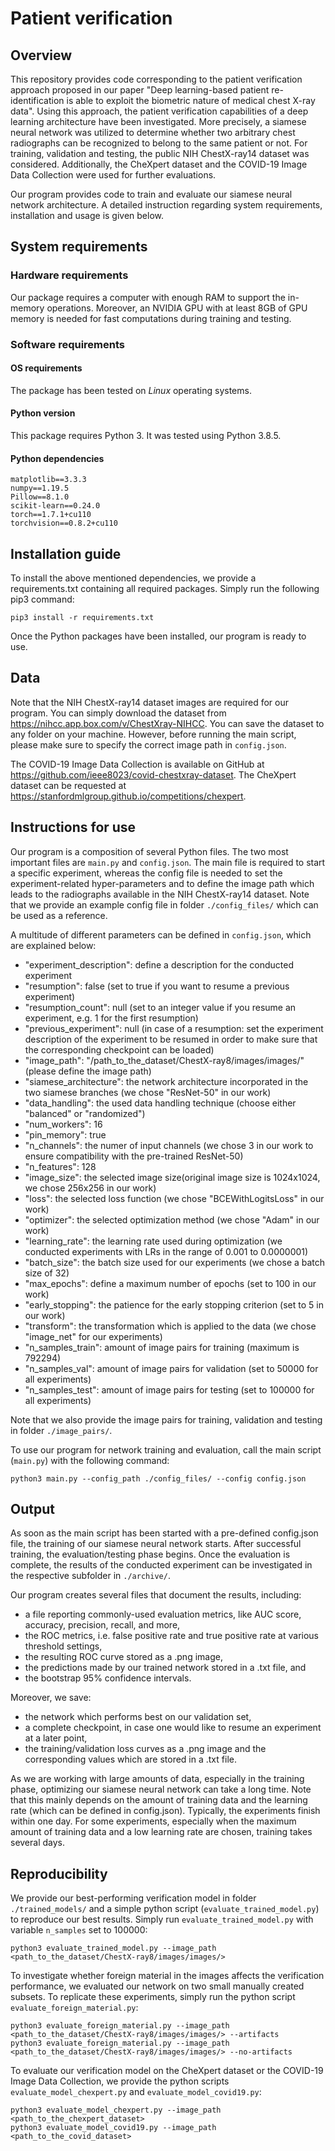 # Patient verification

## Overview
This repository provides code corresponding to the patient verification approach proposed in our paper "Deep learning-based patient re-identification is able to exploit the biometric nature of medical chest X-ray data". Using this approach, the patient verification capabilities of a deep learning architecture 
have been investigated. More precisely, a siamese neural network was utilized to determine whether two arbitrary chest 
radiographs can be recognized to belong to the same patient or not. For training, validation and testing, the public NIH 
ChestX-ray14 dataset was considered. Additionally, the CheXpert dataset and the COVID-19 Image Data Collection were used 
for further evaluations.

Our program provides code to train and evaluate our siamese neural network architecture. A detailed instruction 
regarding system requirements, installation and usage is given below.

## System requirements
### Hardware requirements
Our package requires a computer with enough RAM to support the in-memory operations. Moreover, an NVIDIA GPU with at 
least 8GB of GPU memory is needed for fast computations during training and testing.

### Software requirements
#### OS requirements
The package has been tested on *Linux* operating systems.

#### Python version
This package requires Python 3. It was tested using Python 3.8.5.

#### Python dependencies
```
matplotlib==3.3.3
numpy==1.19.5
Pillow==8.1.0
scikit-learn==0.24.0
torch==1.7.1+cu110
torchvision==0.8.2+cu110
```

## Installation guide
To install the above mentioned dependencies, we provide a requirements.txt containing  all required packages. Simply 
run the following pip3 command:
```
pip3 install -r requirements.txt
```
Once the Python packages have been installed, our program is ready to use.

## Data
Note that the NIH ChestX-ray14 dataset images are required for our program. You can simply download the dataset from https://nihcc.app.box.com/v/ChestXray-NIHCC. You can 
save the dataset to any folder on your machine. However, before running the main script, please make sure to specify 
the correct image path in `config.json`.

The COVID-19 Image Data Collection is available on GitHub at https://github.com/ieee8023/covid-chestxray-dataset. The 
CheXpert dataset can be requested at https://stanfordmlgroup.github.io/competitions/chexpert.



## Instructions for use
Our program is a composition of several Python files. The two most important files are `main.py` and `config.json`. The 
main file is required to start a specific experiment, whereas the config file is needed to set the experiment-related 
hyper-parameters and to define the image path which leads to the radiographs available in the NIH ChestX-ray14 dataset. 
Note that we provide an example config file in folder `./config_files/` which can be used as a reference. 

A multitude of different parameters can be defined in `config.json`, which are explained below:
* "experiment_description": define a description for the conducted experiment
* "resumption": false (set to true if you want to resume a previous experiment)
* "resumption_count": null (set to an integer value if you resume an experiment, e.g. 1 for the first resumption)  
* "previous_experiment": null (in case of a resumption: set the experiment description of the experiment to be resumed in order to make sure that the corresponding checkpoint can be loaded)  
* "image_path": "/path_to_the_dataset/ChestX-ray8/images/images/" (please define the image path)
* "siamese_architecture": the network architecture incorporated in the two siamese branches (we chose "ResNet-50" in our work)
* "data_handling": the used data handling technique (choose either "balanced" or "randomized") 
* "num_workers": 16
* "pin_memory": true
* "n_channels": the numer of input channels (we chose 3 in our work to ensure compatibility with the pre-trained ResNet-50)  
* "n_features": 128
* "image_size": the selected image size(original image size is 1024x1024, we chose 256x256 in our work)  
* "loss": the selected loss function (we chose "BCEWithLogitsLoss" in our work)  
* "optimizer": the selected optimization method (we chose "Adam" in our work)  
* "learning_rate": the learning rate used during optimization (we conducted experiments with LRs in the range of 0.001 to 0.0000001)  
* "batch_size": the batch size used for our experiments (we chose a batch size of 32)  
* "max_epochs": define a maximum number of epochs (set to 100 in our work)  
* "early_stopping": the patience for the early stopping criterion (set to 5 in our work) 
* "transform": the transformation which is applied to the data (we chose "image_net" for our experiments)  
* "n_samples_train": amount of image pairs for training (maximum is 792294)
* "n_samples_val": amount of image pairs for validation (set to 50000 for all experiments)
* "n_samples_test": amount of image pairs for testing (set to 100000 for all experiments)

Note that we also provide the image pairs for training, validation and testing in folder `./image_pairs/`.

To use our program for network training and evaluation, call the main script (`main.py`) with the following command:
```
python3 main.py --config_path ./config_files/ --config config.json
```

## Output
As soon as the main script has been started with a pre-defined config.json file, 
the training of our siamese neural network starts. After successful training, the evaluation/testing phase begins. Once 
the evaluation is complete, the results of the conducted experiment can be investigated in the respective subfolder 
in `./archive/`.

Our program creates several files that document the results, including:
* a file reporting commonly-used evaluation metrics, like AUC score, accuracy, precision, recall, and more,
* the ROC metrics, i.e. false positive rate and true positive rate at various threshold settings,
* the resulting ROC curve stored as a .png image,
* the predictions made by our trained network stored in a .txt file, and
* the bootstrap 95% confidence intervals.

Moreover, we save:
* the network which performs best on our validation set,
* a complete checkpoint, in case one would like to resume an experiment at a later point, 
* the training/validation loss curves as a .png image and the corresponding values which are stored in a .txt file. 

As we are working with large amounts of data, especially in the training phase, optimizing our siamese neural network 
can take a long time. Note that this mainly depends on the amount of training data and the learning rate (which can be 
defined in config.json). Typically, the experiments finish within one day. For some experiments, especially when the 
maximum amount of training data and a low learning rate are chosen, training takes several days.


## Reproducibility
We provide our best-performing verification model in folder `./trained_models/` and a simple python script 
(`evaluate_trained_model.py`) to reproduce our best results. Simply run `evaluate_trained_model.py` with variable 
`n_samples` set to 100000:

```
python3 evaluate_trained_model.py --image_path <path_to_the_dataset/ChestX-ray8/images/images/>
```

To investigate whether foreign material in the images affects the verification performance, we evaluated our network on 
two small manually created subsets. To replicate these experiments, simply run the python script 
`evaluate_foreign_material.py`:

```
python3 evaluate_foreign_material.py --image_path <path_to_the_dataset/ChestX-ray8/images/images/> --artifacts
python3 evaluate_foreign_material.py --image_path <path_to_the_dataset/ChestX-ray8/images/images/> --no-artifacts
```

To evaluate our verification model on the CheXpert dataset or the COVID-19 Image Data Collection, we provide the python 
scripts `evaluate_model_chexpert.py` and `evaluate_model_covid19.py`:

```
python3 evaluate_model_chexpert.py --image_path <path_to_the_chexpert_dataset>
python3 evaluate_model_covid19.py --image_path <path_to_the_covid_dataset>
```

